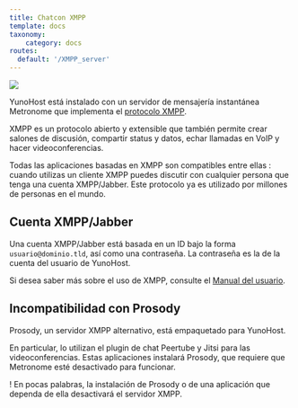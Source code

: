 ```yaml
---
title: Chatcon XMPP
template: docs
taxonomy:
    category: docs
routes:
  default: '/XMPP_server'
---
```


![](image://XMPP_logo.png?resize=100)

YunoHost está instalado con un servidor de mensajería instantánea Metronome que implementa el [protocolo XMPP](https://es.wikipedia.org/wiki/Extensible_Messaging_and_Presence_Protocol).

XMPP es un protocolo abierto y extensible que también permite crear salones de discusión, compartir status y datos, echar llamadas en VoIP y hacer videoconferencias. 

Todas las aplicaciones basadas en XMPP son compatibles entre ellas : cuando utilizas un cliente XMPP puedes discutir con cualquier persona que tenga una cuenta XMPP/Jabber. Este protocolo ya es utilizado por millones de personas en el mundo. 

## Cuenta XMPP/Jabber

Una cuenta XMPP/Jabber está basada en un ID bajo la forma `usuario@dominio.tld`, así como una contraseña. La contraseña es la de la cuenta del usuario de YunoHost.

Si desea saber más sobre el uso de XMPP, consulte el [Manual del usuario](/XMPP).

## Incompatibilidad con Prosody

Prosody, un servidor XMPP alternativo, está empaquetado para YunoHost.

En particular, lo utilizan el plugin de chat Peertube y Jitsi para las videoconferencias. Estas aplicaciones instalará Prosody, que requiere que Metronome esté desactivado para funcionar.

! En pocas palabras, la instalación de Prosody o de una aplicación que dependa de ella desactivará el servidor XMPP.